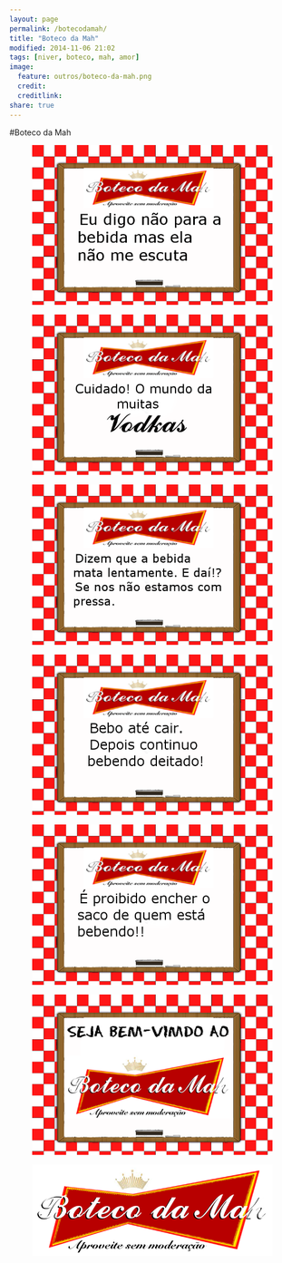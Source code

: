 ```yaml
---
layout: page
permalink: /botecodamah/
title: "Boteco da Mah"
modified: 2014-11-06 21:02
tags: [niver, boteco, mah, amor]
image:
  feature: outros/boteco-da-mah.png
  credit: 
  creditlink: 
share: true
---
```


#Boteco da Mah


<figure><img src="/images/outros/frase1.png"></figure>

<figure><img src="/images/outros/frase2.png"></figure>

<figure><img src="/images/outros/frase3.png"></figure>

<figure><img src="/images/outros/frase4.png"></figure>

<figure><img src="/images/outros/frase5.png"></figure>

<figure><img src="/images/outros/seja_bemvindo.png"></figure>

<figure><img src="/images/outros/boteco-da-mah.png"></figure>






